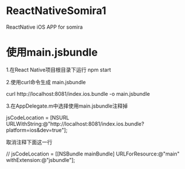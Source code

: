 # ReactNativeSomira1
ReactNative iOS APP for somira

# 使用main.jsbundle
1.在React Native项目根目录下运行 npm start

2.使用curl命令生成 main.jsbundle

curl http://localhost:8081/index.ios.bundle -o main.jsbundle

3.在AppDelegate.m中选择使用main.jsbundle注释掉

jsCodeLocation = [NSURL URLWithString:@"http://localhost:8081/index.ios.bundle?platform=ios&dev=true"];

取消注释下面这一行

// jsCodeLocation = [[NSBundle mainBundle] URLForResource:@"main" withExtension:@"jsbundle"];
